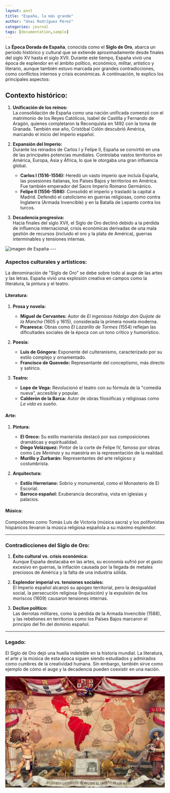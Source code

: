 ```yaml
---
layout: post
title: "España, la más grande"
author: "Unai Rodríguez Pérez"
categories: journal
tags: [documentation,sample]
---
```


La **Época Dorada de España**, conocida como el **Siglo de Oro**, abarca un período histórico y cultural que se extiende aproximadamente desde finales del siglo XV hasta el siglo XVII. Durante este tiempo, España vivió una época de esplendor en el ámbito político, económico, militar, artístico y literario, aunque también estuvo marcada por grandes contradicciones, como conflictos internos y crisis económicas. A continuación, te explico los principales aspectos:

## **Contexto histórico:**
1. **Unificación de los reinos:**  
   La consolidación de España como una nación unificada comenzó con el matrimonio de los Reyes Católicos, Isabel de Castilla y Fernando de Aragón, quienes completaron la Reconquista en 1492 con la toma de Granada. También ese año, Cristóbal Colón descubrió América, marcando el inicio del Imperio español.

2. **Expansión del Imperio:**  
   Durante los reinados de Carlos I y Felipe II, España se convirtió en una de las principales potencias mundiales. Controlaba vastos territorios en América, Europa, Asia y África, lo que le otorgaba una gran influencia global.  
   - **Carlos I (1516-1556):** Heredó un vasto imperio que incluía España, las posesiones italianas, los Países Bajos y territorios en América. Fue también emperador del Sacro Imperio Romano Germánico.  
   - **Felipe II (1556-1598):** Consolidó el imperio y trasladó la capital a Madrid. Defendió el catolicismo en guerras religiosas, como contra Inglaterra (Armada Invencible) y en la Batalla de Lepanto contra los turcos.

3. **Decadencia progresiva:**  
   Hacia finales del siglo XVII, el Siglo de Oro declinó debido a la pérdida de influencia internacional, crisis económicas derivadas de una mala gestión de recursos (incluido el oro y la plata de América), guerras interminables y tensiones internas.

<img src="españa.jpg" alt="imagen de España">
---

### **Aspectos culturales y artísticos:**
La denominación de "Siglo de Oro" se debe sobre todo al auge de las artes y las letras. España vivió una explosión creativa en campos como la literatura, la pintura y el teatro.

#### **Literatura:**
1. **Prosa y novela:**  
   - **Miguel de Cervantes:** Autor de *El ingenioso hidalgo don Quijote de la Mancha* (1605 y 1615), considerada la primera novela moderna.  
   - **Picaresca:** Obras como *El Lazarillo de Tormes* (1554) reflejan las dificultades sociales de la época con un tono crítico y humorístico.

2. **Poesía:**  
   - **Luis de Góngora:** Exponente del culteranismo, caracterizado por su estilo complejo y ornamentado.  
   - **Francisco de Quevedo:** Representante del conceptismo, más directo y satírico.

3. **Teatro:**  
   - **Lope de Vega:** Revolucionó el teatro con su fórmula de la "comedia nueva", accesible y popular.  
   - **Calderón de la Barca:** Autor de obras filosóficas y religiosas como *La vida es sueño*.  

#### **Arte:**
1. **Pintura:**  
   - **El Greco:** Su estilo manierista destacó por sus composiciones dramáticas y espiritualidad.  
   - **Diego Velázquez:** Pintor de la corte de Felipe IV, famoso por obras como *Las Meninas* y su maestría en la representación de la realidad.  
   - **Murillo y Zurbarán:** Representantes del arte religioso y costumbrista.

2. **Arquitectura:**  
   - **Estilo Herreriano:** Sobrio y monumental, como el Monasterio de El Escorial.  
   - **Barroco español:** Exuberancia decorativa, vista en iglesias y palacios.

#### **Música:**  
Compositores como Tomás Luis de Victoria (música sacra) y los polifonistas hispánicos llevaron la música religiosa española a su máximo esplendor.

---

### **Contradicciones del Siglo de Oro:**
1. **Éxito cultural vs. crisis económica:**  
   Aunque España destacaba en las artes, su economía sufrió por el gasto excesivo en guerras, la inflación causada por la llegada de metales preciosos de América y la falta de una industria sólida.

2. **Esplendor imperial vs. tensiones sociales:**  
   El Imperio español alcanzó su apogeo territorial, pero la desigualdad social, la persecución religiosa (Inquisición) y la expulsión de los moriscos (1609) causaron tensiones internas.

3. **Declive político:**  
   Las derrotas militares, como la pérdida de la Armada Invencible (1588), y las rebeliones en territorios como los Países Bajos marcaron el principio del fin del dominio español.

---

### **Legado:**
El Siglo de Oro dejó una huella indeleble en la historia mundial. La literatura, el arte y la música de esta época siguen siendo estudiados y admirados como cumbres de la creatividad humana. Sin embargo, también sirve como ejemplo de cómo el auge y la decadencia pueden coexistir en una nación.

<img src="cuadro.jpg" alt="imagen del cuadro español">
 